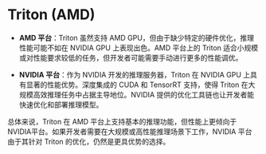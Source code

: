 # Triton (AMD)

- **AMD 平台**：Triton 虽然支持 AMD GPU，但由于缺少特定的硬件优化，推理性能可能不如在 NVIDIA GPU 上表现出色。AMD 平台上的 Triton 适合小规模或对性能要求较低的任务，但开发者可能需要手动进行更多的性能调优。

- **NVIDIA 平台**：作为 NVIDIA 开发的推理服务器，Triton 在 NVIDIA GPU 上具有显著的性能优势。深度集成的 CUDA 和 TensorRT 支持，使得 Triton 在大规模高效推理任务中占据主导地位。NVIDIA 提供的优化工具链也让开发者能快速优化和部署推理模型。

总体来说，Triton 在 AMD 平台上支持基本的推理功能，但性能上更倾向于NVIDIA平台。如果开发者需要在大规模或高性能推理场景下工作，NVIDIA 平台由于其针对 Triton 的优化，仍然是更具优势的选择。